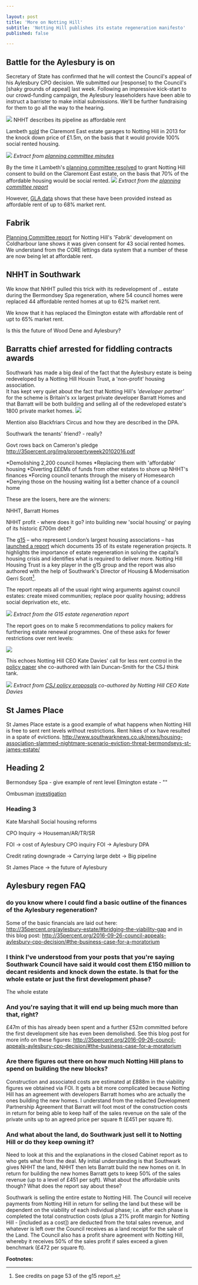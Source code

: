 ```yaml
---

layout: post
title: 'More on Notting Hill'
subtitle: 'Notting Hill publishes its estate regeneration manifesto'
published: false

---
```

## Battle for the Aylesbury is on
Secretary of State has confirmed that he will contest the Council's appeal of 
his Aylesbury CPO decision. We submitted our [response] to the Council's [shaky 
grounds of appeal] last week. Following an impressive kick-start to our 
crowd-funding campaign, the Aylesbury leaseholders have been able to instruct a 
barrister to make initial submissions. We'll be further fundraising for them to 
go all the way to the hearing. 

![](/img/andybelton.png)
NHHT describes its pipeline as affordable rent

Lambeth [sold](/img/LRclaremontgarages.pdf) the Claremont East estate garages 
to Notting Hill in 2013 for the knock down price of £1.5m, on the basis that it 
would provide 100% social rented housing.

![](/img/claremontlanddisposal.png)
*Extract from [planning committee 
minutes](https://moderngov.lambeth.gov.uk/mgAi.aspx?ID=13743)*

By the time it Lambeth's [planning committee 
resolved](https://moderngov.lambeth.gov.uk/mgAi.aspx?ID=13743) to grant Notting 
Hill consent to build on the Claremont East estate, on the basis that 70% of 
the affordable housing would be social rented.
![](/img/claremontplanningcommittee.png)
*Extract from the [planning committee 
report](https://moderngov.lambeth.gov.uk/mgAi.aspx?ID=13743)* 

However, [GLA 
data](https://data.london.gov.uk/dataset/gla-affordable-housing-programme-outturn/resource/0c87e5dc-f1e9-4edf-b246-bef6b40a9ba3) 
shows that these have been provided instead as affordable rent of up to 68% 
market rent.

## Fabrik
[Planning Committee 
report](https://moderngov.lambeth.gov.uk/mgConvert2PDF.aspx?ID=16725) for 
Notting Hill's 'Fabrik' development on Coldharbour lane shows it was given 
consent for 43 social rented homes. We understand from the CORE lettings data 
system that a number of these are now being let at affordable rent. 

## NHHT in Southwark
We know that NHHT pulled this trick with its redevelopment of .. estate during 
the Bermondsey Spa regeneration, where 54 council homes were replaced 44 
affordable rented homes at up to 62% market rent.

We know that it has replaced the Elmington estate with affordable rent of upt 
to 65% market rent.

Is this the future of Wood Dene and Aylesbury?

## Barratts chief arrested for fiddling contracts awards
Southwark has made a big deal of the fact that the Aylesbury estate is being 
redeveloped by a Notting Hill Housin Trust, a 'non-profit' housing association.  
It has kept very quiet about the fact that Notting Hill's _'developer partner'_ 
for the scheme is Britain's xx largest private developer Barratt Homes and that 
Barratt will be both building and selling all of the redeveloped estate's 1800 
private market homes.
![](/img/barrattasdeveloperpartner.png)

Mention also Blackfriars Circus and how they are described in the DPA.

Southwark the tenants' friend? - really?

Govt rows back on Cameron's pledge
http://35percent.org/img/propertyweek20102016.pdf



 *Demolishing 2,200 council homes 
 *Replacing them with 'affordable' housing 
 *Diverting £££Ms of funds from other estates to shore up NHHT's finances
 *Forcing council tenants through the misery of Homesearch
 *Denying those on the housing waiting list a better chance of a council home

These are the losers, here are the winners:

NHHT, Barratt Homes

NHHT profit - where does it go? into building new 'social housing' or paying of its historic £700m debt?



The [g15](https://en.wikipedia.org/wiki/G15_%28housing_associations%29) – who 
represent London’s largest housing associations – has [launched a 
report](https://www.nhhg.org.uk/news/news/all/meeting-the-challenges-of-urban-renewal/) 
which documents 35 of its estate regeneration projects. It highlights the 
importance of estate regeneration in solving the capital’s housing crisis and 
identifies what is required to deliver more. Notting Hill Housing Trust is a 
key player in the g15 group and the report was also authored with the help of 
Southwark's Director of Housing & Modernisation Gerri Scott[^1]. 

The report repeats all of the usual right wing arguments against council 
estates: create mixed communities; replace poor quality housing; address social 
deprivation etc, etc.

![](/img/keydrivers.png)
*Extract from the G15 estate regeneration report*

The report goes on to make 5 recommendations to policy makers for furthering estate renewal programmes. One of these asks for fewer restrictions over rent levels:

![](/img/g15quote.png)

This echoes Notting Hill CEO Kate Davies' call for less rent control in the [policy paper](http://www.centreforsocialjustice.org.uk/UserStorage/pdf/Pdf%20reports/HousingPoverty.pdf) she co-authored with Iain Duncan-Smith for the CSJ think tank. 

![](/img/csjquoterents.png)
*Extract from [CSJ policy proposals](http://www.centreforsocialjustice.org.uk/UserStorage/pdf/Pdf%20reports/HousingPoverty.pdf) co-authored by Notting Hill CEO Kate Davies*

## St James Place
St James Place estate is a good example of what happens when Notting Hill is free to sent rent levels without restrictions. Rent hikes of xx have resulted in a spate of evictions. http://www.southwarknews.co.uk/news/housing-association-slammed-nightmare-scenario-eviction-threat-bermondseys-st-james-estate/

## Heading 2

Bermondsey Spa - give example of rent level
Elmington estate - ""

Ombusman [investigation](http://whatever.com)

### Heading 3
Kate Marshall 
Social housing reforms

CPO Inquiry -> Houseman/AR/TR/SR

FOI -> cost of Aylesbury CPO inquiry
FOI -> Aylesbury DPA

Credit rating downgrade
   -> Carrying large debt
   -> Big pipeline
   
St James Place -> the future of Aylesbury

## Aylesbury regen FAQ

### do you know where I could find a basic outline of the finances of the Aylesbury regeneration?

Some of the basic financials are laid out here: http://35percent.org/aylesbury-estate/#bridging-the-viability-gap
and in this blog post: http://35percent.org/2016-09-26-council-appeals-aylesbury-cpo-decision/#the-business-case-for-a-moratorium

### I think I've understood from your posts that you're saying Southwark Council have said it would cost them £150 million to decant residents and knock down the estate. Is that for the whole estate or just the first development phase?

The whole estate
 
### And you're saying that it will end up being much more than that, right?

£47m of this has already been spent and a further £52m committed before the first development site has even been demolished.
See this blog post for more info on these figures: http://35percent.org/2016-09-26-council-appeals-aylesbury-cpo-decision/#the-business-case-for-a-moratorium

### Are there figures out there on how much Notting Hill plans to spend on building the new blocks?

Construction and associated costs are estimated at £888m in the viability figures we obtained via FOI. It gets a bit more complicated because Notting Hill has an agreement with developers Barratt homes who are actually the ones building the new homes. I understand from the redacted Development Partnership Agreement that Barratt will foot most of the construction costs in return for being able to keep half of the sales revenue on the sale of the private units up to an agreed price per square ft (£451 per square ft).
 
### And what about the land, do Southwark just sell it to Notting Hill or do they keep owning it?
Need to look at this and the explanations in the closed Cabinet report as to who gets what from the deal. My initial understanding is that Southwark gives NHHT the land, NHHT then lets Barratt build the new homes on it. In return for building the new homes Barratt gets to keep 50% of the sales revenue (up to a level of £451 per sqft). What about the affordable units though? What does the report say about these?


Southwark is selling the entire estate to Notting Hill. The Council will receive payments from Notting Hill in return for selling the land but these will be dependent on the viability of each individual phase; i.e. after each phase is completed the total construction costs (plus a 21% profit margin for Notting Hill - [included as a cost]) are deducted from the total sales revenue, and whatever is left over the Council receives as a land receipt for the sale of the Land.
The Council also has a profit share agreement with Notting Hill, whereby it receives 50% of the sales profit if sales exceed a given benchmark (£472 per square ft). 

__Footnotes:__

[^1]: See credits on page 53 of the g15 report.
